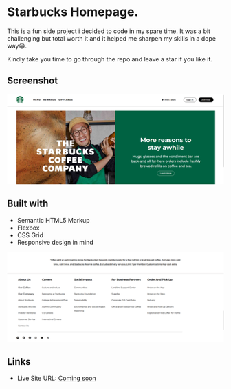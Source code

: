 # Starbucks Homepage.

This is a fun side project i decided to code in my spare time. It was a bit challenging but total worth it and it helped me sharpen my skills in a dope way😁.

Kindly take you time to go through the repo and leave a star if you like it.

## Screenshot

![](./CoffeeTech/Desktop-Showcase.png)

## Built with

- Semantic HTML5 Markup
- Flexbox
- CSS Grid
- Responsive design in mind

![](./CoffeeTech/Screenshot%202025-05-03%20122753.png)

## Links

- Live Site URL: [Coming soon](https://comingsoon.com)
